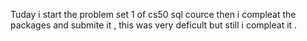 Tuday i start the problem set 1 of cs50 sql cource then i compleat the packages and submite it , this was very deficult
but still i  compleat it .
